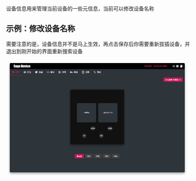 设备信息用来管理当前设备的一些元信息，当前可以修改设备名称

## 示例：修改设备名称

需要注意的是，设备信息并不是马上生效，再点击保存后你需要重新拔插设备，并退出到刚开始的界面重新搜索设备

![修改设备名称](./images/deviceMeta1.gif)